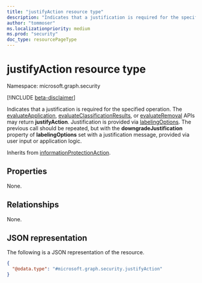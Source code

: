 ```yaml
---
title: "justifyAction resource type"
description: "Indicates that a justification is required for the specified operation."
author: "tommoser"
ms.localizationpriority: medium
ms.prod: "security"
doc_type: resourcePageType
---
```


# justifyAction resource type

Namespace: microsoft.graph.security

[!INCLUDE [beta-disclaimer](../../includes/beta-disclaimer.md)]

Indicates that a justification is required for the specified operation. The [evaluateApplication](../api/security-sensitivitylabel-evaluateapplication.md), [evaluateClassificationResults](../api/security-sensitivitylabel-evaluateclassificationresults.md), or [evaluateRemoval](../api/security-sensitivitylabel-evaluateremoval.md) APIs may return **justifyAction**. Justification is provided via [labelingOptions](../resources/security-labelingoptions.md). The previous call should be repeated, but with the **downgradeJustification** property of **labelingOptions** set with a justification message, provided via user input or application logic.

Inherits from [informationProtectionAction](../resources/security-informationprotectionaction.md).

## Properties

None.

## Relationships
None.

## JSON representation
The following is a JSON representation of the resource.
<!-- {
  "blockType": "resource",
  "@odata.type": "microsoft.graph.security.justifyAction"
}
-->
``` json
{
  "@odata.type": "#microsoft.graph.security.justifyAction"
}
```


